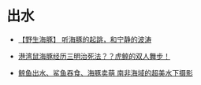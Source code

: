 # 出水
* [【野生海豚】 听海豚的起跳，和宁静的波涛](https://www.bilibili.com/video/av44788513)

* [港湾鼠海豚经历三明治死法？？虎鲸的双人舞步！](https://www.bilibili.com/video/av11545023)

* [鲸鱼出水、鲨鱼吞食、海豚卖萌 南非海域的超美水下摄影](https://www.bilibili.com/video/av11021779)

